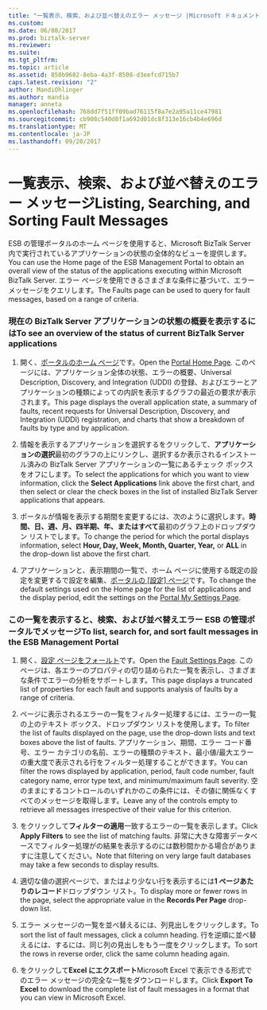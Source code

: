 ```yaml
---
title: "一覧表示、検索、および並べ替えのエラー メッセージ |Microsoft ドキュメント"
ms.custom: 
ms.date: 06/08/2017
ms.prod: biztalk-server
ms.reviewer: 
ms.suite: 
ms.tgt_pltfrm: 
ms.topic: article
ms.assetid: 850b9682-8eba-4a3f-8508-d3eefcd715b7
caps.latest.revision: "2"
author: MandiOhlinger
ms.author: mandia
manager: anneta
ms.openlocfilehash: 768dd7f51ff09bad76115f8a7e2a95a11ce47981
ms.sourcegitcommit: cb908c540d8f1a692d01dc8f313e16cb4b4e696d
ms.translationtype: MT
ms.contentlocale: ja-JP
ms.lasthandoff: 09/20/2017
---
```

# <a name="listing-searching-and-sorting-fault-messages"></a><span data-ttu-id="29255-102">一覧表示、検索、および並べ替えのエラー メッセージ</span><span class="sxs-lookup"><span data-stu-id="29255-102">Listing, Searching, and Sorting Fault Messages</span></span>
<span data-ttu-id="29255-103">ESB の管理ポータルのホーム ページを使用すると、Microsoft BizTalk Server 内で実行されているアプリケーションの状態の全体的なビューを提供します。</span><span class="sxs-lookup"><span data-stu-id="29255-103">You can use the Home page of the ESB Management Portal to obtain an overall view of the status of the applications executing within Microsoft BizTalk Server.</span></span> <span data-ttu-id="29255-104">エラー ページを使用できるさまざまな条件に基づいて、エラー メッセージをクエリします。</span><span class="sxs-lookup"><span data-stu-id="29255-104">The Faults page can be used to query for fault messages, based on a range of criteria.</span></span>  
  
### <a name="to-see-an-overview-of-the-status-of-current-biztalk-server-applications"></a><span data-ttu-id="29255-105">現在の BizTalk Server アプリケーションの状態の概要を表示するには</span><span class="sxs-lookup"><span data-stu-id="29255-105">To see an overview of the status of current BizTalk Server applications</span></span>  
  
1.  <span data-ttu-id="29255-106">開く、[ポータルのホーム ページ](../esb-toolkit/portal-home-page.md)です。</span><span class="sxs-lookup"><span data-stu-id="29255-106">Open the [Portal Home Page](../esb-toolkit/portal-home-page.md).</span></span> <span data-ttu-id="29255-107">このページには、アプリケーション全体の状態、エラーの概要、Universal Description, Discovery, and Integration (UDDI) の登録、およびエラーとアプリケーションの種類によっての内訳を表示するグラフの最近の要求が表示されます。</span><span class="sxs-lookup"><span data-stu-id="29255-107">This page displays the overall application state, a summary of faults, recent requests for Universal Description, Discovery, and Integration (UDDI) registration, and charts that show a breakdown of faults by type and by application.</span></span>  
  
2.  <span data-ttu-id="29255-108">情報を表示するアプリケーションを選択するをクリックして、**アプリケーションの選択**最初のグラフの上にリンクし、選択するか表示されるインストール済みの BizTalk Server アプリケーションの一覧にあるチェック ボックスをオフにします。</span><span class="sxs-lookup"><span data-stu-id="29255-108">To select the applications for which you want to view information, click the **Select Applications** link above the first chart, and then select or clear the check boxes in the list of installed BizTalk Server applications that appears.</span></span>  
  
3.  <span data-ttu-id="29255-109">ポータルが情報を表示する期間を変更するには、次のように選択します。**時間、日、週、月、四半期、年、**または**すべて**最初のグラフ上のドロップダウン リストでします。</span><span class="sxs-lookup"><span data-stu-id="29255-109">To change the period for which the portal displays information, select **Hour, Day, Week, Month, Quarter, Year,** or **ALL** in the drop-down list above the first chart.</span></span>  
  
4.  <span data-ttu-id="29255-110">アプリケーションと、表示期間の一覧で、ホーム ページに使用する既定の設定を変更するで設定を編集、[ポータルの [設定] ページ](../esb-toolkit/portal-my-settings-page.md)です。</span><span class="sxs-lookup"><span data-stu-id="29255-110">To change the default settings used on the Home page for the list of applications and the display period, edit the settings on the [Portal My Settings Page](../esb-toolkit/portal-my-settings-page.md).</span></span>  
  
### <a name="to-list-search-for-and-sort-fault-messages-in-the-esb-management-portal"></a><span data-ttu-id="29255-111">この一覧を表示すると、検索、および並べ替えエラー ESB の管理ポータルでメッセージ</span><span class="sxs-lookup"><span data-stu-id="29255-111">To list, search for, and sort fault messages in the ESB Management Portal</span></span>  
  
1.  <span data-ttu-id="29255-112">開く、[設定 ページをフォールト](../esb-toolkit/fault-settings-page.md)です。</span><span class="sxs-lookup"><span data-stu-id="29255-112">Open the [Fault Settings Page](../esb-toolkit/fault-settings-page.md).</span></span> <span data-ttu-id="29255-113">このページは、各エラーのプロパティの切り詰められた一覧を表示し、さまざまな条件でエラーの分析をサポートします。</span><span class="sxs-lookup"><span data-stu-id="29255-113">This page displays a truncated list of properties for each fault and supports analysis of faults by a range of criteria.</span></span>  
  
2.  <span data-ttu-id="29255-114">ページに表示されるエラーの一覧をフィルター処理するには、エラーの一覧の上のテキスト ボックス、ドロップダウン リストを使用します。</span><span class="sxs-lookup"><span data-stu-id="29255-114">To filter the list of faults displayed on the page, use the drop-down lists and text boxes above the list of faults.</span></span> <span data-ttu-id="29255-115">アプリケーション、期間、エラー コード番号、エラー カテゴリの名前、エラーの種類のテキスト、最小値/最大エラーの重大度で表示される行をフィルター処理することができます。</span><span class="sxs-lookup"><span data-stu-id="29255-115">You can filter the rows displayed by application, period, fault code number, fault category name, error type text, and minimum/maximum fault severity.</span></span> <span data-ttu-id="29255-116">空のままにするコントロールのいずれかのこの条件には、その値に関係なくすべてのメッセージを取得します。</span><span class="sxs-lookup"><span data-stu-id="29255-116">Leave any of the controls empty to retrieve all messages irrespective of their value for this criterion.</span></span>  
  
3.  <span data-ttu-id="29255-117">をクリックして**フィルターの適用**一致するエラーの一覧を表示します。</span><span class="sxs-lookup"><span data-stu-id="29255-117">Click **Apply Filters** to see the list of matching faults.</span></span> <span data-ttu-id="29255-118">非常に大きな障害データベースでフィルター処理がの結果を表示するのには数秒間かかる場合がありますに注意してください。</span><span class="sxs-lookup"><span data-stu-id="29255-118">Note that filtering on very large fault databases may take a few seconds to display results.</span></span>  
  
4.  <span data-ttu-id="29255-119">適切な値の選択ページで、またはより少ない行を表示するには**1 ページあたりのレコード**ドロップダウン リスト。</span><span class="sxs-lookup"><span data-stu-id="29255-119">To display more or fewer rows in the page, select the appropriate value in the **Records Per Page** drop-down list.</span></span>  
  
5.  <span data-ttu-id="29255-120">エラー メッセージの一覧を並べ替えるには、列見出しをクリックします。</span><span class="sxs-lookup"><span data-stu-id="29255-120">To sort the list of fault messages, click a column heading.</span></span> <span data-ttu-id="29255-121">行を逆順に並べ替えるには、するには、同じ列の見出しをもう一度をクリックします。</span><span class="sxs-lookup"><span data-stu-id="29255-121">To sort the rows in reverse order, click the same column heading again.</span></span>  
  
6.  <span data-ttu-id="29255-122">をクリックして**Excel にエクスポート**Microsoft Excel で表示できる形式でのエラー メッセージの完全な一覧をダウンロードします。</span><span class="sxs-lookup"><span data-stu-id="29255-122">Click **Export To Excel** to download the complete list of fault messages in a format that you can view in Microsoft Excel.</span></span>